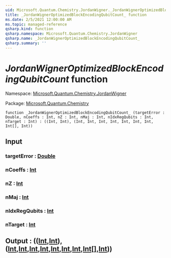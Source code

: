 ```yaml
---
uid: Microsoft.Quantum.Chemistry.JordanWigner._JordanWignerOptimizedBlockEncodingQubitCount_
title: _JordanWignerOptimizedBlockEncodingQubitCount_ function
ms.date: 2/5/2021 12:00:00 AM
ms.topic: managed-reference
qsharp.kind: function
qsharp.namespace: Microsoft.Quantum.Chemistry.JordanWigner
qsharp.name: _JordanWignerOptimizedBlockEncodingQubitCount_
qsharp.summary: ''
---
```


# _JordanWignerOptimizedBlockEncodingQubitCount_ function

Namespace: [Microsoft.Quantum.Chemistry.JordanWigner](xref:Microsoft.Quantum.Chemistry.JordanWigner)

Package: [Microsoft.Quantum.Chemistry](https://nuget.org/packages/Microsoft.Quantum.Chemistry)




```qsharp
function _JordanWignerOptimizedBlockEncodingQubitCount_ (targetError : Double, nCoeffs : Int, nZ : Int, nMaj : Int, nIdxRegQubits : Int, nTarget : Int) : ((Int, Int), (Int, Int, Int, Int, Int, Int, Int, Int[], Int))
```


## Input

### targetError : [Double](xref:microsoft.quantum.lang-ref.double)




### nCoeffs : [Int](xref:microsoft.quantum.lang-ref.int)




### nZ : [Int](xref:microsoft.quantum.lang-ref.int)




### nMaj : [Int](xref:microsoft.quantum.lang-ref.int)




### nIdxRegQubits : [Int](xref:microsoft.quantum.lang-ref.int)




### nTarget : [Int](xref:microsoft.quantum.lang-ref.int)





## Output : (([Int](xref:microsoft.quantum.lang-ref.int),[Int](xref:microsoft.quantum.lang-ref.int)),([Int](xref:microsoft.quantum.lang-ref.int),[Int](xref:microsoft.quantum.lang-ref.int),[Int](xref:microsoft.quantum.lang-ref.int),[Int](xref:microsoft.quantum.lang-ref.int),[Int](xref:microsoft.quantum.lang-ref.int),[Int](xref:microsoft.quantum.lang-ref.int),[Int](xref:microsoft.quantum.lang-ref.int),[Int](xref:microsoft.quantum.lang-ref.int)[],[Int](xref:microsoft.quantum.lang-ref.int)))

